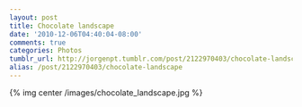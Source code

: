 ```yaml
---
layout: post
title: Chocolate landscape
date: '2010-12-06T04:40:04-08:00'
comments: true
categories: Photos
tumblr_url: http://jorgenpt.tumblr.com/post/2122970403/chocolate-landscape
alias: /post/2122970403/chocolate-landscape
---
```

{% img center /images/chocolate_landscape.jpg %}

